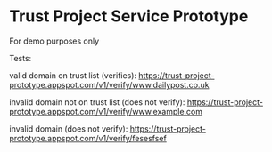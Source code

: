 Trust Project Service Prototype
================================
For demo purposes only

Tests:

valid domain on trust list (verifies):
https://trust-project-prototype.appspot.com/v1/verify/www.dailypost.co.uk

invalid domain not on trust list (does not verify):
https://trust-project-prototype.appspot.com/v1/verify/www.example.com

invalid domain (does not verify):
https://trust-project-prototype.appspot.com/v1/verify/fesesfsef
